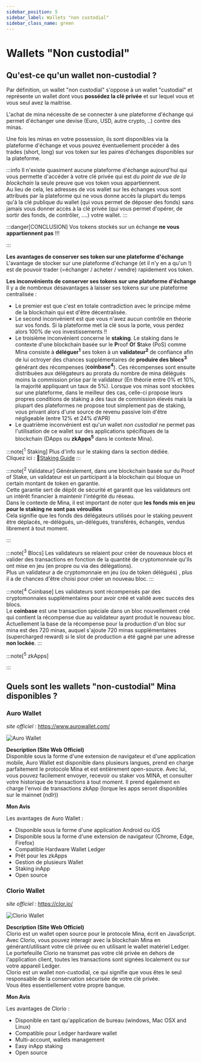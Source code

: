 ```yaml
---
sidebar_position: 5
sidebar_label: Wallets "non custodial"
sidebar_class_name: green
---
```

[//]: # (Non custodial wallets)
# Wallets "Non custodial"
## Qu'est-ce qu'un wallet non-custodial ?
Par définition, un wallet "non custodial" s'oppose à un wallet "custodial" et représente un wallet dont vous **possédez la clé privée** et sur lequel vous et vous seul avez la maitrise.

L'achat de mina nécessite de se connecter à une plateforme d'échange qui permet d'échanger une devise (Euro, USD, autre crypto, ..) contre des minas.

Une fois les minas en votre possession, ils sont disponibles via la plateforme d'échange et vous pouvez éventuellement procéder à des trades (short, long) sur vos token sur les paires d'échanges disponibles sur la plateforme.

:::info
Il n'existe quasiment aucune plateforme d'échange aujourd'hui qui vous permette d'accéder à votre clé privée qui est _du point de vue de la blockchain_ la seule preuve que vos token vous appartiennent.  
Au lieu de cela, les adresses de vos wallet sur les échanges vous sont attribués par la plateforme qui ne vous donne accès la plupart du temps qu'à la clé publique du wallet (qui vous permet de déposer des fonds) sans jamais vous donner accès à la clé privée (qui vous permet d'opérer, de sortir des fonds, de contrôler, ....) votre wallet.
:::

:::danger[CONCLUSION]
Vos tokens stockés sur un échange **ne vous appartiennent pas** !!!
                                   
:::

**Les avantages de conserver ses token sur une plateforme d'échange**  
L'avantage de stocker sur une plateforme d'échange (et il n'y en a qu'un !) est de pouvoir trader (=échanger / acheter / vendre) rapidement vos token.

**Les inconvénients de conserver ses tokens sur une plateforme d'échange**  
Il y a de nombreux désavantages à laisser ses tokens sur une plateforme centralisée :

* Le premier est que c'est en totale contradiction avec le principe même de la blockchain qui est d'être décentralisée.
* Le second inconvénient est que vous n'avez aucun contrôle en théorie sur vos fonds. Si la plateforme met la clé sous la porte, vous perdez alors 100% de vos investissements !!
* Le troisième inconvénient concerne le **staking**. Le staking dans le contexte d'une blockchain basée sur le **P**roof **O**f **S**take (PoS) comme Mina consiste à **déléguer<sup>1</sup>** ses token à un **validateur<sup>2</sup>** de confiance afin de lui octroyer des chances supplémentaires de **produire des blocs<sup>3</sup>** générant des récompenses (**coinbase<sup>4</sup>**).
Ces récompenses sont ensuite distribuées aux délégateurs au prorata du nombre de mina délégués moins la commission prise par le validateur (En théorie entre 0% et 10%, la majorité appliquant un taux de 5%).
Lorsque vos minas sont stockées sur une plateforme, dans le meilleur des cas, celle-ci propose leurs propres conditions de staking a des taux de commission élevés mais la plupart des plateformes ne propose tout simplement pas de staking, vous privant alors d'une source de revenu passive loin d'être négligeable (entre 12% et 24% d'APR)
* Le quatrième inconvénient est qu'un wallet _non custodial_ ne permet pas l'utilisation de ce wallet sur des applications spécifiques de la blockchain (DApps ou **zkApps<sup>5</sup>** dans le contexte Mina).

:::note[<sup>1</sup> Staking]
Plus d'info sur le staking dans la section dédiée.  
Cliquez ici : 🔗[Staking Guide](<./Staking guide.md> )
:::

:::note[<sup>2</sup> Validateur]
Généralement, dans une blockchain basée sur du Proof of Stake, un validateur est un participant à la blockchain qui bloque un certain montant de token  en garantie.  
Cette garantie sert de dépôt de sécurité et garantit que les validateurs ont un intérêt financier à maintenir l'intégrité du réseau.  
Dans le contexte de Mina, il est important de noter que **les fonds mis en jeu pour le staking ne sont pas vérouillés**  
Cela signifie que les fonds des délégateurs utilisés pour le staking peuvent être déplacés, re-délégués, un-délégués, transférés, échangés, vendus librement à tout moment.

:::

:::note[<sup>3</sup> Blocs]
Les validateurs se relaient pour créer de nouveaux blocs et valider des transactions en fonction de la quantité de cryptomonnaie qu'ils ont mise en jeu (en propre ou via des délégations).  
Plus un validateur a de cryptomonnaie en jeu (ou de token délégués) , plus il a de chances d'être choisi pour créer un nouveau bloc.
:::

:::note[<sup>4</sup> Coinbase]
Les validateurs sont récompensés par des cryptomonnaies supplémentaires pour avoir créé et validé avec succès des blocs.  
Le **coinbase** est une transaction spéciale dans un bloc nouvellement créé qui contient la récompense due au validateur ayant produit le nouveau bloc.
Actuellement la base de la récompense pour la production d'un bloc sur mina est des 720 minas, auquel s'ajoute 720 minas supplémentaires (supercharged reward) si le slot de production a été gagné par une adresse **non lockée**.
:::

:::note[<sup>5</sup> zkApps]

:::

## Quels sont les wallets "non-custodial" Mina disponibles ?
### Auro Wallet
_site officiel_ : https://www.aurowallet.com/

![Auro Wallet](../assets/auro.svg)

**Description (Site Web Officiel)**  
Disponible sous la forme d'une extension de navigateur et d'une application mobile, Auro Wallet est disponible dans plusieurs langues, prend en charge parfaitement le protocole Mina et est entièrement open-source. Avec lui, vous pouvez facilement envoyer, recevoir ou staker vos MINA, et consulter votre historique de transactions à tout moment. 
Il prend également en charge l'envoi de transactions zkApp (lorque les apps seront disponibles sur le mainnet (_ndlr_))  

[//]: # (ALIGN)

**Mon Avis**  

[//]: # (ALIGN)

Les avantages de Auro Wallet :
* Disponible sous la forme d'une application Android ou iOS
* Disponible sous la forme d'une extension de navigateur (Chrome, Edge, Firefox)
* Compatible Hardware Wallet Ledger
* Prêt pour les zkApps
* Gestion de plusieurs Wallet
* Staking inApp
* Open source

[//]: # (ALIGN)

### Clorio Wallet
_site officiel_ : https://clor.io/

![Clorio Wallet](../assets/clorio.png)

**Description (Site Web Officiel)**  
Clorio est un wallet open source pour le protocole Mina, écrit en JavaScript.  
Avec Clorio, vous pouvez interagir avec la blockchain Mina en générant/utilisant votre clé privée ou en utilisant le wallet matériel Ledger.  
Le portefeuille Clorio ne transmet pas votre clé privée en dehors de l'application client, toutes les transactions sont signées localement ou sur votre appareil Ledger.  
Clorio est un wallet non-custodial, ce qui signifie que vous êtes le seul responsable de la conservation sécurisée de votre clé privée.  
Vous êtes essentiellement votre propre banque.  

[//]: # (ALIGN)

**Mon Avis**  

[//]: # (ALIGN)

Les avantages de Clorio :  

* Disponible en tant qu'application de bureau (windows, Mac OSX and Linux)
* Compatible pour Ledger hardware wallet
* Multi-account, wallets management
* Easy inApp staking
* Open source